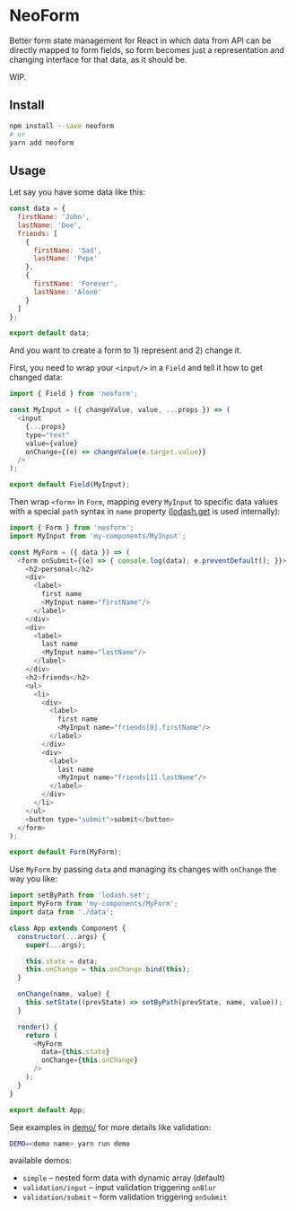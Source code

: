# NeoForm

Better form state management for React in which data from API can be directly mapped to form fields, so form becomes just a representation and changing interface for that data, as it should be.

WIP.

## Install

```sh
npm install --save neoform
# or
yarn add neoform
```

## Usage

Let say you have some data like this:

```js
const data = {
  firstName: 'John',
  lastName: 'Doe',
  friends: [
    {
      firstName: 'Sad',
      lastName: 'Pepe'
    },
    {
      firstName: 'Forever',
      lastName: 'Alone'
    }
  ]
};

export default data;
```

And you want to create a form to 1) represent and 2) change it.

First, you need to wrap your `<input/>` in a `Field` and tell it how to get changed data:

```js
import { Field } from 'neoform';

const MyInput = ({ changeValue, value, ...props }) => (
  <input
    {...props}
    type="text"
    value={value}
    onChange={(e) => changeValue(e.target.value)}
  />
);

export default Field(MyInput);

```

Then wrap `<form>` in `Form`, mapping every `MyInput` to specific data values with a special `path` syntax in `name` property ([lodash.get](https://lodash.com/docs/4.17.4#get) is used internally):

```js
import { Form } from 'neoform';
import MyInput from 'my-components/MyInput';

const MyForm = ({ data }) => (
  <form onSubmit={(e) => { console.log(data); e.preventDefault(); }}>
    <h2>personal</h2>
    <div>
      <label>
        first name
        <MyInput name="firstName"/>
      </label>
    </div>
    <div>
      <label>
        last name
        <MyInput name="lastName"/>
      </label>
    </div>
    <h2>friends</h2>
    <ul>
      <li>
        <div>
          <label>
            first name
            <MyInput name="friends[0].firstName"/>
          </label>
        </div>
        <div>
          <label>
            last name
            <MyInput name="friends[1].lastName"/>
          </label>
        </div>
      </li>
    </ul>
    <button type="submit">submit</button>
  </form>
);

export default Form(MyForm);
```

Use `MyForm` by passing `data` and managing its changes with `onChange` the way you like:

```js
import setByPath from 'lodash.set';
import MyForm from 'my-components/MyForm';
import data from './data';

class App extends Component {
  constructor(...args) {
    super(...args);

    this.state = data;
    this.onChange = this.onChange.bind(this);
  }

  onChange(name, value) {
    this.setState((prevState) => setByPath(prevState, name, value));
  }

  render() {
    return (
      <MyForm
        data={this.state}
        onChange={this.onChange}
      />
    );
  }
}

export default App;

```

See examples in [demo/](demo/) for more details like validation:

```sh
DEMO=<demo name> yarn run demo
```

available demos:

* `simple` – nested form data with dynamic array (default)
* `validation/input` – input validation triggering `onBlur`
* `validation/submit` – form validation triggering `onSubmit`
